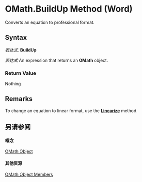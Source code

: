 
# OMath.BuildUp Method (Word)

Converts an equation to professional format.


## Syntax

 _表达式_. **BuildUp**

 _表达式_ An expression that returns an **OMath** object.


### Return Value

Nothing


## Remarks

To change an equation to linear format, use the  **[Linearize](8be69317-0c38-a3fc-19c7-238e85806b50.md)** method.


## 另请参阅


#### 概念


[OMath Object](82f2f81b-e2d5-140f-bdcc-8b52b821b24d.md)
#### 其他资源


[OMath Object Members](http://msdn.microsoft.com/library/872dedbb-2e2f-ef9d-2491-bfcaa7671538%28Office.15%29.aspx)
